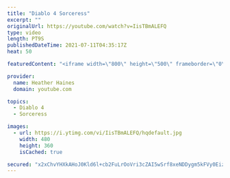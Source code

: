 ```yaml
---
title: "Diablo 4 Sorceress"
excerpt: ""
originalUrl: https://youtube.com/watch?v=IisTBmALEFQ
type: video
length: PT9S
publishedDateTime: 2021-07-11T04:35:17Z
heat: 50

featuredContent: "<iframe width=\"800\" height=\"500\" frameborder=\"0\" src=\"https://www.youtube.com/embed/IisTBmALEFQ\" allow=\"accelerometer; autoplay; encrypted-media; gyroscope; picture-in-picture\" allowfullscreen></iframe>"

provider:
  name: Heather Haines
  domain: youtube.com

topics:
  - Diablo 4
  - Sorceress

images:
  - url: https://i.ytimg.com/vi/IisTBmALEFQ/hqdefault.jpg
    width: 480
    height: 360
    isCached: true

secured: "x2xChvYHXkAHoJ0Kld6l+cb2FuLrOoVri3cZAI5wSrf8xeNDDygm5kFVy0EizBpCgPvTd/dB2gn+bVXVOsqZxQqapHEC6GjvkYQ6Ruq2anqN13+j1Jo3rvIa2anbP3ogLVSzT5bdgQTy2AFqkcnhg5YZP2leH/cdFzZLA32qH3SbEbaq0LHW2/SXh+C3u9BFhuwpMDnnlZjLEcpPMHwb822RenB8YTxt2Svdo3aVFYFOrhUlZIJZoiyRxXR6rhhQjZ98fDHZMauprx2jzwdfSUkaZ0s8UApxkhVZ/bt92ydN622DE/fi6ZZl/pf4iPzEaRIiPGsFmo7oPu/MBY+JvdAJi56tWbPCKU78fF0e+gSl1EFSr8ZU8zasUqNO9zJlS0m2FeVCyOC2bOLYYaAGxYg3Je/AqII8m8+BgFDNtME=;8sCu0se8mh6/YypnYaSjOQ=="
---
```


